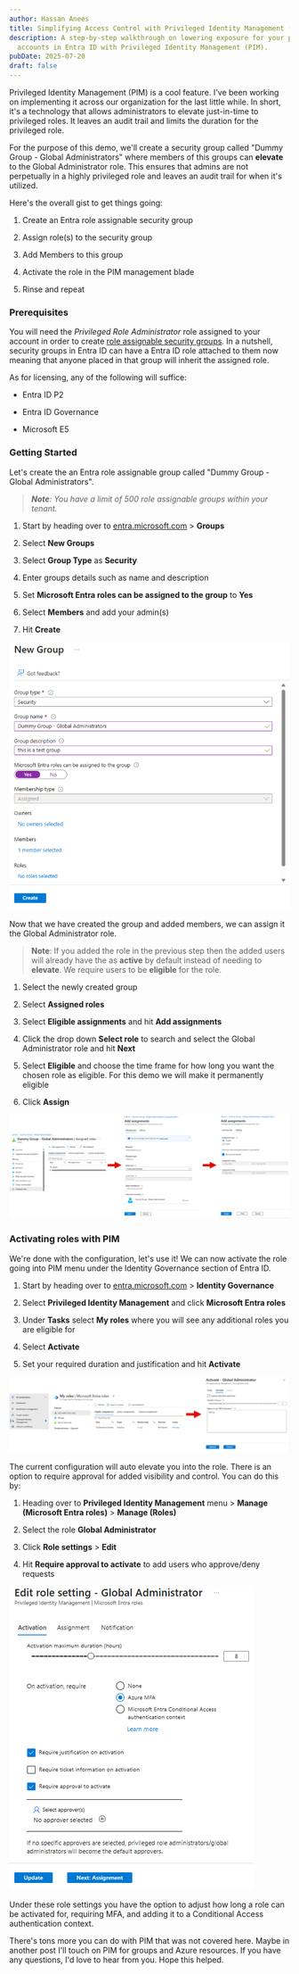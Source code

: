 ```yaml
---
author: Hassan Anees
title: Simplifying Access Control with Privileged Identity Management (PIM)
description: A step-by-step walkthrough on lowering exposure for your privileged
  accounts in Entra ID with Privileged Identity Management (PIM).
pubDate: 2025-07-20
draft: false
---
```

Privileged Identity Management (PIM) is a cool feature. I've been working on implementing it across our organization for the last little while. In short, it's a technology that allows administrators to elevate just-in-time to privileged roles. It leaves an audit trail and limits the duration for the privileged role.

For the purpose of this demo, we'll create a security group called "Dummy Group - Global Administrators" where members of this groups can **elevate** to the Global Administrator role. This ensures that admins are not perpetually in a highly privileged role and leaves an audit trail for when it's utilized.

Here's the overall gist to get things going:

1.  Create an Entra role assignable security group
    
2.  Assign role(s) to the security group
    
3.  Add Members to this group
    
4.  Activate the role in the PIM management blade
    
5.  Rinse and repeat
    

### Prerequisites

You will need the _Privileged Role Administrator_ role assigned to your account in order to create [role assignable security groups](https://learn.microsoft.com/en-us/entra/identity/role-based-access-control/groups-concept)_._ In a nutshell, security groups in Entra ID can have a Entra ID role attached to them now meaning that anyone placed in that group will inherit the assigned role.

As for licensing, any of the following will suffice:

*   Entra ID P2
    
*   Entra ID Governance
    
*   Microsoft E5
    

### Getting Started

Let's create the an Entra role assignable group called "Dummy Group - Global Administrators".

> **_Note_**_: You have a limit of 500 role assignable groups within your tenant._

1.  Start by heading over to [entra.microsoft.com](http://entra.microsoft.com) > **Groups**
    
2.  Select **New Groups**
    
3.  Select **Group Type** as **Security**
    
4.  Enter groups details such as name and description
    
5.  Set **Microsoft Entra roles can be assigned to the group** to **Yes**
    
6.  Select **Members** and add your admin(s)
    
7.  Hit **Create**
    

![Creating a group in Entra ID](../../assets/technology/dummy-ga-group.png)

Now that we have created the group and added members, we can assign it the Global Administrator role.

> **Note**: If you added the role in the previous step then the added users will already have the as **active** by default instead of needing to **elevate**. We require users to be **eligible** for the role.

1.  Select the newly created group
    
2.  Select **Assigned roles**
    
3.  Select **Eligible assignments** and hit **Add assignments**
    
4.  Click the drop down **Select role** to search and select the Global Administrator role and hit **Next**
    
5.  Select **Eligible** and choose the time frame for how long you want the chosen role as eligible. For this demo we will make it permanently eligible
    
6.  Click **Assign**
    

![Assigning Global Administrator role to the group](../../assets/technology/ga-role-assignment-pim-process.png)

### Activating roles with PIM

We're done with the configuration, let's use it! We can now activate the role going into PIM menu under the Identity Governance section of Entra ID.

1.  Start by heading over to [entra.microsoft.com](http://entra.microsoft.com) > **Identity Governance**
    
2.  Select **Privileged Identity Management** and click **Microsoft Entra roles**
    
3.  Under **Tasks** select **My roles** where you will see any additional roles you are eligible for
    
4.  Select **Activate**
    
5.  Set your required duration and justification and hit **Activate**
    

![](../../assets/technology/pim-activation-process.png)

The current configuration will auto elevate you into the role. There is an option to require approval for added visibility and control. You can do this by:

1.  Heading over to **Privileged Identity Management** menu > **Manage (Microsoft Entra roles)** > **Manage (Roles)**
    
2.  Select the role **Global Administrator**
    
3.  Click **Role settings** > **Edit**
    
4.  Hit **Require approval to activate** to add users who approve/deny requests
    

![](../../assets/technology/edit-pim-settings-ga.png)

Under these role settings you have the option to adjust how long a role can be activated for, requiring MFA, and adding it to a Conditional Access authentication context.

There's tons more you can do with PIM that was not covered here. Maybe in another post I'll touch on PIM for groups and Azure resources. If you have any questions, I'd love to hear from you. Hope this helped.